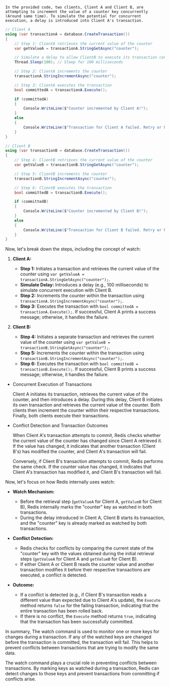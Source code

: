     In the provided code, two clients, Client A and Client B, are attempting to increment the value of a counter key concurrently (Around same time). To simulate the potential for concurrent execution, a delay is introduced into Client A's transaction.

```csharp
// Client A
using (var transactionA = database.CreateTransaction())
{
    // Step 1: ClientA retrieves the current value of the counter
    var getValueA = transactionA.StringGetAsync("counter");

    // Simulate a delay to allow ClientB to execute its transaction concurrently
    Thread.Sleep(100); // Sleep for 100 milliseconds

    // Step 2: ClientA increments the counter
    transactionA.StringIncrementAsync("counter");

    // Step 3: ClientA executes the transaction
    bool committedA = transactionA.Execute();

    if (committedA)
    {
        Console.WriteLine($"Counter incremented by Client A!");
    }
    else
    {
        Console.WriteLine($"Transaction for Client A failed. Retry or handle accordingly.");
    }
}

// Client B
using (var transactionB = database.CreateTransaction())
{
    // Step 4: ClientB retrieves the current value of the counter
    var getValueB = transactionB.StringGetAsync("counter");

    // Step 5: ClientB increments the counter
    transactionB.StringIncrementAsync("counter");

    // Step 6: ClientB executes the transaction
    bool committedB = transactionB.Execute();

    if (committedB)
    {
        Console.WriteLine($"Counter incremented by Client B!");
    }
    else
    {
        Console.WriteLine($"Transaction for Client B failed. Retry or handle accordingly.");
    }
}
```

Now, let's break down the steps, including the concept of watch:

1. **Client A:**
   - **Step 1:** Initiates a transaction and retrieves the current value of the counter using `var getValueA = transactionA.StringGetAsync("counter");`.
   - **Simulate Delay:** Introduces a delay (e.g., 100 milliseconds) to simulate concurrent execution with Client B.
   - **Step 2:** Increments the counter within the transaction using `transactionA.StringIncrementAsync("counter");`.
   - **Step 3:** Executes the transaction with `bool committedA = transactionA.Execute();`. If successful, Client A prints a success message; otherwise, it handles the failure.

2. **Client B:**
   - **Step 4:** Initiates a separate transaction and retrieves the current value of the counter using `var getValueB = transactionB.StringGetAsync("counter");`.
   - **Step 5:** Increments the counter within the transaction using `transactionB.StringIncrementAsync("counter");`.
   - **Step 6:** Executes the transaction with `bool committedB = transactionB.Execute();`. If successful, Client B prints a success message; otherwise, it handles the failure.

* Concurrent Execution of Transactions

    Client A initiates its transaction, retrieves the current value of the counter, and then introduces a delay. During this delay, Client B initiates its own transaction and retrieves the current value of the counter. Both clients then increment the counter within their respective transactions. Finally, both clients execute their transactions.

* Conflict Detection and Transaction Outcomes

    When Client A's transaction attempts to commit, Redis checks whether the current value of the counter has changed since Client A retrieved it. If the value has changed, it indicates that another transaction (Client B's) has modified the counter, and Client A's transaction will fail.

    Conversely, if Client B's transaction attempts to commit, Redis performs the same check. If the counter value has changed, it indicates that Client A's transaction has modified it, and Client B's transaction will fail.

Now, let's focus on how Redis internally uses watch:

- **Watch Mechanism:**
  - Before the retrieval step (`getValueA` for Client A, `getValueB` for Client B), Redis internally marks the "counter" key as watched in both transactions.
  - During the delay introduced in Client A, Client B starts its transaction, and the "counter" key is already marked as watched by both transactions.

- **Conflict Detection:**
  - Redis checks for conflicts by comparing the current state of the "counter" key with the values obtained during the initial retrieval steps (`getValueA` for Client A and `getValueB` for Client B).
  - If either Client A or Client B reads the counter value and another transaction modifies it before their respective transactions are executed, a conflict is detected.

- **Outcome:**
  - If a conflict is detected (e.g., if Client B's transaction reads a different value than expected due to Client A's update), the `Execute` method returns `false` for the failing transaction, indicating that the entire transaction has been rolled back.
  - If there is no conflict, the `Execute` method returns `true`, indicating that the transaction has been successfully committed.

In summary, The watch command is used to monitor one or more keys for changes during a transaction. If any of the watched keys are changed before the transaction is committed, the transaction will fail. This helps to prevent conflicts between transactions that are trying to modify the same data.

The watch command plays a crucial role in preventing conflicts between transactions. By marking keys as watched during a transaction, Redis can detect changes to those keys and prevent transactions from committing if conflicts arise.
